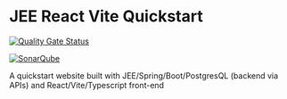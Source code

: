 # JEE React Vite Quickstart

[![Quality Gate Status](https://sonarcloud.io/api/project_badges/measure?project=blueheron786_jee-react-vite-site-quickstart&metric=alert_status)](https://sonarcloud.io/summary/new_code?id=blueheron786_jee-react-vite-site-quickstart)

[![SonarQube](https://github.com/blueheron786/jee-quickstart/actions/workflows/build.yml/badge.svg)](https://github.com/blueheron786/jee-quickstart/actions/workflows/build.yml)

A quickstart website built with JEE/Spring/Boot/PostgresQL (backend via APIs) and React/Vite/Typescript front-end

